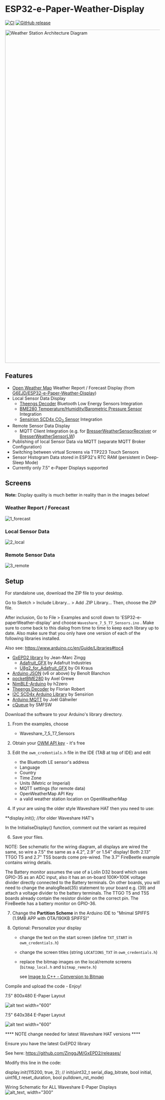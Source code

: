 # ESP32-e-Paper-Weather-Display
[![CI](https://github.com/matthias-bs/ESP32-e-Paper-Weather-Display/actions/workflows/CI.yml/badge.svg)](https://github.com/matthias-bs/ESP32-e-Paper-Weather-Display/actions/workflows/CI.yml)
[![GitHub release](https://img.shields.io/github/release/matthias-bs/ESP32-e-Paper-Weather-Display?maxAge=3600)](https://github.com/matthias-bs/ESP32-e-Paper-Weather-Display/releases)

<img src="https://github.com/matthias-bs/ESP32-e-Paper-Weather-Display/blob/main/weather_station_architecture.png" alt="Weather Station Architecture Diagram" width="1080">

## Features
* [Open Weather Map](https://openweathermap.org/) Weather Report / Forecast Display (from [G6EJD/ESP32-e-Paper-Weather-Display](https://github.com/G6EJD/ESP32-e-Paper-Weather-Display))
* Local Sensor Data Display
    * [Theengs Decoder](https://github.com/theengs/decoder) Bluetooth Low Energy Sensors Integration
    * [BME280 Temperature/Humidity/Barometric Pressure Sensor](https://www.bosch-sensortec.com/products/environmental-sensors/humidity-sensors-bme280/) Integration
    * [Sensirion SCD4x CO<sub>2</sub> Sensor](https://developer.sensirion.com/sensirion-products/scd4x-co2-sensors/) Integration
* Remote Sensor Data Display
    * MQTT Client Integration (e.g. for [BresserWeatherSensorReceiver](https://github.com/matthias-bs/BresserWeatherSensorReceiver) or [BresserWeatherSensorLW](https://github.com/matthias-bs/BresserWeatherSensorLW))
* Publishing of local Sensor Data via MQTT (separate MQTT Broker Configuration) 
* Switching between virtual Screens via TTP223 Touch Sensors
* Sensor Histogram Data stored in ESP32's RTC RAM (persistent in Deep-Sleep Mode)
* Currently only 7.5" e-Paper Displays supported

## Screens
**Note:** Display quality is much better in reality than in the images below! 
### Weather Report / Forecast
![1_forecast](https://github.com/user-attachments/assets/5e772a0b-022a-402c-842e-f8d6b7082d9c)

<!-- ![2-weather_report_forecast](https://user-images.githubusercontent.com/83612361/219954116-dd68a860-7884-4ef7-af2b-0ddd452a2d07.jpg) --> 
### Local Sensor Data
![2_local](https://github.com/user-attachments/assets/53efd31b-5702-4a25-946c-d51dc811b924)

<!-- ![3-weather_local](https://user-images.githubusercontent.com/83612361/219953502-6f0e3b16-58f8-4845-b5d6-c796484c778f.jpg) -->
### Remote Sensor Data
![3_remote](https://github.com/user-attachments/assets/5ee694ae-c27d-4be2-95a9-a7f3766b9e78)

<!-- ![4-weather_remote](https://user-images.githubusercontent.com/83612361/219953834-cd48c8b0-d533-40d9-b4aa-15b58e0bcb52.png) -->


## Setup

For standalone use, download the ZIP file to your desktop.

Go to Sketch > Include Library... > Add .ZIP Library... Then, choose the ZIP file.

After inclusion, Go to File > Examples and scroll down to 'ESP32-e-paperWeather-display' and choose `Waveshare_7_5_T7_Sensors.ino` <!--your version/screen size-->. Make sure to come back to this dialog from time to time to keep each library up to date. Also make sure that you only have one version of each of the following libraries installed.

Also see: https://www.arduino.cc/en/Guide/Libraries#toc4

- [GxEPD2 library](https://github.com/ZinggJM/GxEPD2) by Jean-Marc Zingg
   - [Adafruit_GFX](https://github.com/adafruit/Adafruit-GFX-Library) by Adafruit Industries
   - [U8g2_for_Adafruit_GFX](https://github.com/olikraus/U8g2_for_Adafruit_GFX) by Oli Kraus
- [Arduino JSON](https://github.com/bblanchon/ArduinoJson) (v6 or above) by Benoît Blanchon
- [pocketBME280](https://github.com/angrest/pocketBME280) by Axel Grewe
- [NimBLE-Arduino](https://github.com/h2zero/NimBLE-Arduino) by h2zero
- [Theengs Decoder](https://github.com/theengs/decoder) by Florian Robert
- [I2C SCD4x Arduino Library](https://github.com/Sensirion/arduino-i2c-scd4x) by Sensirion
- [Arduino MQTT](https://github.com/256dpi/arduino-mqtt) by Joël Gähwiler
- [cQueue](https://github.com/SMFSW/cQueue) by SMFSW

Download the software to your Arduino's library directory.

1. From the examples, choose <!--depending on your module either-->
   - Waveshare_7_5_T7_Sensors
   <!-- Waveshare_7_5_T7 (newer 800x480 version of the older 640x384)-->

2. Obtain your [OWM API key](https://openweathermap.org/appid) - it's free

3. Edit the `owm_credentials.h` file in the IDE (TAB at top of IDE) and edit
   * the Bluetooth LE sensor's address
   * Language
   * Country
   * Time Zone
   * Units (Metric or Imperial)
   * MQTT settings (for remote data)
   * OpenWeatherMap API Key
   * a valid weather station location on OpenWeatherMap

5. If your are using the older style Waveshare HAT then you need to use:
  
  **display.init(); //for older Waveshare HAT's 
  
  In the InitialiseDisplay() function, comment out the variant as required 

6. Save your files.

NOTE: See schematic for the wiring diagram, all displays are wired the same, so wire a 7.5" the same as a 4.2", 2.9" or 1.54" display! Both 2.13" TTGO T5 and 2.7" T5S boards come pre-wired. The 3.7" FireBeetle example contains wiring details.

The Battery monitor assumes the use of a Lolin D32 board which uses GPIO-35 as an ADC input, also it has an on-board 100K+100K voltage divider directly connected to the Battery terminals. On other boards, you will need to change the analogRead(35) statement to your board e.g. (39) and attach a voltage divider to the battery terminals. The TTGO T5 and T5S boards already contain the resistor divider on the correct pin. The FireBeetle has a battery monitor on GPIO-36.

7. Change the **Partition Scheme** in the Arduino IDE to "Mnimal SPIFFS (1.9MB APP with OTA/190KB SPIFFS)"

8. Optional: Personalize your display
   * change the text on the start screen (define `TXT_START` in `owm_credentials.h`)
   * change the screen titles (string `LOCATIONS_TXT` in `owm_credentials.h`)
   * replace the bitmap images on the local/remote screens (`bitmap_local.h` and `bitmap_remote.h`)
     
     see [Image to C++ - Conversion to Bitmap](https://javl.github.io/image2cpp/)

Compile and upload the code - Enjoy!

7.5" 800x480 E-Paper Layout

![alt text width="600"](/Waveshare_7_5_new.jpg)

7.5" 640x384 E-Paper Layout

![alt text width="600"](/Waveshare_7_5.jpg)


**** NOTE change needed for latest Waveshare HAT versions ****

Ensure you have the latest GxEPD2 library

See here: https://github.com/ZinggJM/GxEPD2/releases/

Modify this line in the code:

display.init(115200, true, 2); // init(uint32_t serial_diag_bitrate, bool initial, uint16_t reset_duration, bool pulldown_rst_mode)

Wiring Schematic for ALL Waveshare E-Paper Displays
![alt_text, width="300"](/Schematic.JPG)
